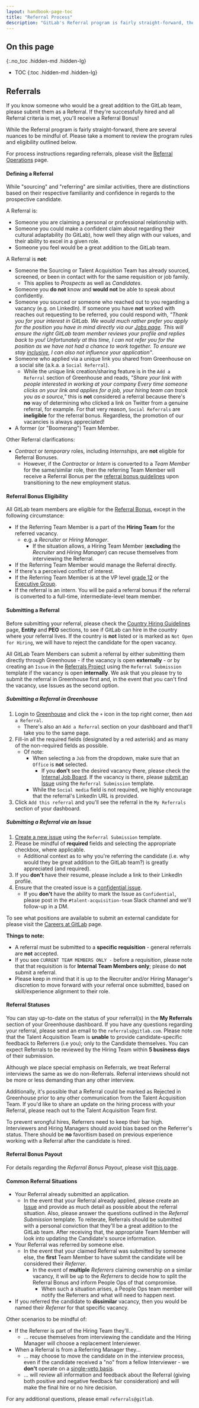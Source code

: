 ```yaml
---
layout: handbook-page-toc
title: "Referral Process"
description: "GitLab's Referral program is fairly straight-forward, there are several nuances to be mindful of. This is a review the program rules and eligibility."
---
```


## On this page
{:.no_toc .hidden-md .hidden-lg}

- TOC
{:toc .hidden-md .hidden-lg}

## Referrals

If you know someone who would be a great addition to the GitLab team, please submit them as a Referral. If they're successfully hired and all Referral criteria is met, you'll receive a Referral Bonus!

While the Referral program is fairly straight-forward, there are several nuances to be mindful of. Please take a moment to review the program rules and eligibility outlined below.

For process instructions regarding referrals, please visit the [Referral Operations](/handbook/hiring/referral-operations/) page.

#### Defining a Referral

While "sourcing" and "referring" are similar activities, there are distinctions based on their respective familiarity and confidence in regards to the prospective candidate.

A Referral is:

* Someone you are claiming a personal or professional relationship with.
* Someone you could make a confident claim about regarding their cultural adaptability (to GitLab), how well they align with our values, and their ability to excel in a given role.
* Someone you feel would be a great addition to the GitLab team.

A Referral is **not**:

* Someone the Sourcing or Talent Acquisition Team has already sourced, screened, or been in contact with for the same requisition or job family.
    * This applies to *Prospects* as well as *Candidates*.
* Someone you **do not** know and **would not** be able to speak about confidently.
* Someone you sourced or someone who reached out to you regarding a vacancy (e.g. on LinkedIn). If someone you have **not** worked with reaches out requesting to be referred, you could respond with, *"Thank you for your interest in GitLab. We would much rather prefer you apply for the position you have in mind directly via our [Jobs page](https://about.gitlab.com/jobs/). This will ensure the right GitLab team member reviews your profile and replies back to you! Unfortunately at this time, I can not refer you for the position as we have not had a chance to work together. To ensure we stay [inclusive](https://about.gitlab.com/company/culture/inclusion/), I can also not influence your application"*.
* Someone who applied via a unique link you shared from Greenhouse on a social site (a.k.a. a `Social Referral`).
    * While the unique link creation/sharing feature is in the `Add a Referral` section of Greenhouse and reads, _"Share your link with people interested in working at your company
Every time someone clicks on your link and applies for a job, your hiring team can track you as a source,"_ this is **not** considered a referral because there's **no** way of determining who clicked a link on Twitter from a genuine referral, for example. For that very reason, `Social Referrals` are **ineligible** for the referral bonus. Regardless, the promotion of our vacancies is always appreciated!
* A former (or "Boomerang") Team Member.

Other Referral clarifications:

* *Contract* or *temporary* roles, including *Internships*, are **not** eligible for Referral Bonuses.
    * However, if the *Contractor* or *Intern* is converted to a *Team Member* for the same/similar role, then the referring Team Member will receive a Referral Bonus per the [referral bonus guidelines](https://about.gitlab.com/handbook/incentives/#referral-bonuses) upon transitioning to the new employment status.

#### Referral Bonus Eligibility

All GitLab team members are eligible for the [Referral Bonus](/handbook/incentives/#referral-bonuses), except in the following circumstance:

* If the Referring Team Member is a part of the **Hiring Team** for the referred vacancy.
    * e.g. a *Recruiter* or *Hiring Manager*.
        * If the situation allows, a Hiring Team Member (**excluding** the *Recruiter* and *Hiring Manager*) can recuse themselves from interviewing the Referral.
* If the Referring Team Member would manage the Referral directly.
* If there's a perceived conflict of interest.
* If the Referring Team Member is at the VP level [grade 12](/handbook/total-rewards/compensation/compensation-calculator/#gitlab-job-grades) or the [Executive Group](https://about.gitlab.com/company/team/structure/#executives).
* If the referral is an intern. You will be paid a referral bonus if the referral is converted to a full-time, intermediate-level team member. 

#### Submitting a Referral

Before submitting your referral, please check the [Country Hiring Guidelines](https://about.gitlab.com/handbook/people-group/employment-solutions/#country-hiring-guidelines) page, **Entity** and **PEO** sections, to see if GitLab can hire in the country where your referral lives. If the country is **not** listed or is marked as `Not Open for Hiring`, we will have to reject the candidate for the open vacancy.

All GitLab Team Members can submit a referral by either submitting them directly through Greenhouse - if the vacancy is open **externally** - or by creating an `Issue` in the [Referrals Project](https://gitlab.com/gl-talent-acquisition/referrals/-/issues) using the `Referral Submission` template if the vacancy is open **internally**. We ask that you please try to submit the referral in Greenhouse first and, in the event that you can't find the vacancy, use Issues as the second option.

##### Submitting a Referral in Greenhouse

1. Login to [Greenhouse](https://gitlab.greenhouse.io) and click the `+` icon in the top right corner, then `Add a Referral`.
    * There's also an `Add a Referral` section on your dashboard and that'll take you to the same page.
1. Fill-in all the required fields (designated by a red asterisk) and as many of the non-required fields as possible.
    * Of note:
        * When selecting a `Job` from the dropdown, make sure that an `Office` is **not** selected.
            * If you **don't** see the desired vacancy there, please check the [Internal Job Board](https://gitlab.greenhouse.io/internal_job_board). If the vacancy is there, please [submit an Issue](https://gitlab.com/gl-talent-acquisition/referrals/-/issues) using the `Referral Submission` template.
        * While the `Social media` field is not required, we highly encourage that the referral's LinkedIn URL is provided.
1. Click `Add this referral` and you'll see the referral in the `My Referrals` section of your dashboard.

##### Submitting a Referral via an Issue

1. [Create a new issue](https://gitlab.com/gl-talent-acquisition/referrals/-/issues) using the `Referral Submission` template.
1. Please be mindful of **required** fields and selecting the appropriate checkbox, where applicable.
    * Additional context as to why you're referring the candidate (i.e. why would they be great addition to the GitLab team?) is greatly appreciated (and required).
1. If you **don't** have their resume, please include a link to their LinkedIn profile.
1. Ensure that the created issue is a [confidential issue](https://docs.gitlab.com/ee/user/project/issues/confidential_issues.html).
    * If you **don't** have the ability to mark the Issue as `Confidential`, please post in the `#talent-acquisition-team` Slack channel and we'll follow-up in a DM.

To see what positions are available to submit an external candidate for please visit the [Careers at GitLab](https://about.gitlab.com/jobs/careers/) page.

**Things to note:**

*  A referral must be submitted to a **specific requisition** - general referrals are **not** accepted.
*  If you see `CURRENT TEAM MEMBERS ONLY -` before a requisition, please note that that requisition is for **Internal Team Members only**; please do **not** submit a referral.
* Please keep in mind that it is up to the Recruiter and/or Hiring Manager's discretion to move forward with your referral once submitted, based on skill/experience alignment to their role.

#### Referral Statuses

You can stay up-to-date on the status of your referral(s) in the **My Referrals** section of your Greenhouse dashboard. If you have any questions regarding your referral, please send an email to the `referrals@gitlab.com`. Please note that the Talent Acquisition Team is **unable** to provide candidate-specific feedback to Referrers (i.e you); only to the Candidate themselves. You can expect Referrals to be reviewed by the Hiring Team within **5 business days** of their submission.

Although we place special emphasis on Referrals, we treat Referral interviews the same as we do non-Referrals. Referral interviews should not be more or less demanding than any other interview.

Additionally, it's possible that a Referral could be marked as Rejected in Greenhouse prior to any other communication from the Talent Acquisition Team. If you'd like to share an update on the hiring process with your Referral, please reach out to the Talent Acquisition Team first.

To prevent wrongful hires, Referrers need to keep their bar high. Interviewers and Hiring Managers should avoid bias based on the Referrer's status. There should be **no** favoritism based on previous experience working with a Referral after the candidate is hired.

#### Referral Bonus Payout

For details regarding the *Referral Bonus Payout*, please visit [this page](/handbook/incentives/#referral-bonuses).

#### Common Referral Situations

* Your Referral already submitted an application.
    * In the event that your Referral already applied, please create an [Issue](https://gitlab.com/gl-talent-acquisition/referrals/-/issues) and provide as much detail as possible about the referral situation. Also, please answer the questions outlined in the *Referral Submission* template. To reiterate, Referrals should be submitted with a personal conviction that they'll be a great addition to the GitLab team. After receiving that, the appropriate Team Member will look into updating the Candidate's source information.
* Your Referral was referred by someone else.
    * In the event that your claimed Referral was submitted by someone else, the **first** Team Member to have submit the candidate will be considered their *Referrer*.
        * In the event of **multiple** *Referrers* claiming ownership on a similar vacancy, it will be up to the *Referrers* to decide how to split the Referral Bonus and inform People Ops of that compromise.
            * When such a situation arises, a People Ops team member will notify the Referrers and what will need to happen next.
* If you referred the candidate to **dissimilar** vacancy, then you would be named their *Referrer* for that specific vacancy.

Other scenarios to be mindful of:

* If the Referrer is part of the Hiring Team they'll...
    * ... recuse themselves from interviewing the candidate and the Hiring Manager will choose a replacement Interviewer.
* When a Referral is from a Referring Manager they...
    * ... may choose to move the candidate on in the interview process, even if the candidate received a "no" from a fellow Interviewer - we **don't** operate on a [single-veto basis](#single-vetos).
    * ... will review all information and feedback about the Referral (giving both positive and negative feedback fair consideration) and will make the final hire or no hire decision.

For any additional questions, please email `referrals@gitlab`.
